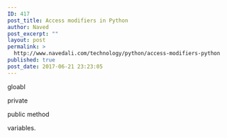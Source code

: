 ```yaml
---
ID: 417
post_title: Access modifiers in Python
author: Naved
post_excerpt: ""
layout: post
permalink: >
  http://www.navedali.com/technology/python/access-modifiers-python
published: true
post_date: 2017-06-21 23:23:05
---
```

gloabl

private

public method

variables.